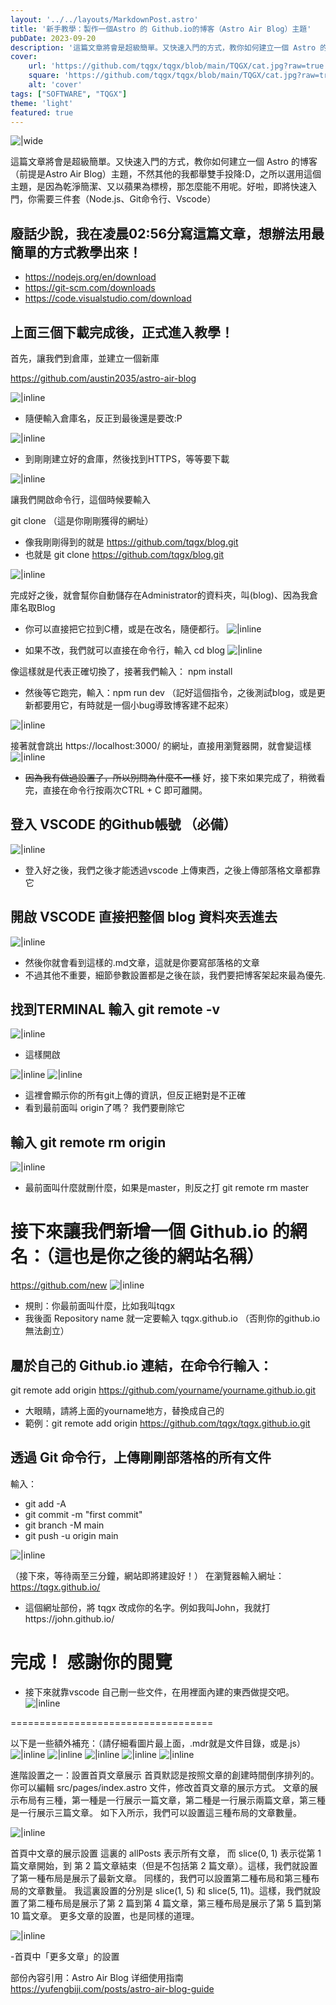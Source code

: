 ```yaml
---
layout: '../../layouts/MarkdownPost.astro'
title: '新手教學：製作一個Astro 的 Github.io的博客（Astro Air Blog）主題'
pubDate: 2023-09-20
description: '這篇文章將會是超級簡單。又快速入門的方式，教你如何建立一個 Astro 的博客（前提是Astro Air Blog）主題，不然其他的我都舉雙手投降:D，之所以選用這個主題，是因為乾淨簡潔、又以蘋果為標榜，那怎麼能不用呢。好啦，即將快速入門，你需要三件套（Node.js、Git命令行、Vscode）'
cover:
    url: 'https://github.com/tqgx/tqgx/blob/main/TQGX/cat.jpg?raw=true'
    square: 'https://github.com/tqgx/tqgx/blob/main/TQGX/cat.jpg?raw=true'
    alt: 'cover'
tags: ["SOFTWARE", "TQGX"] 
theme: 'light'
featured: true
---
```

![|wide](https://github.com/tqgx/tqgx/blob/main/TQGX/cat.jpg?raw=true)

這篇文章將會是超級簡單。又快速入門的方式，教你如何建立一個 Astro 的博客（前提是Astro Air Blog）主題，不然其他的我都舉雙手投降:D，之所以選用這個主題，是因為乾淨簡潔、又以蘋果為標榜，那怎麼能不用呢。好啦，即將快速入門，你需要三件套（Node.js、Git命令行、Vscode）

## 廢話少說，我在凌晨02:56分寫這篇文章，想辦法用最簡單的方式教學出來！

- https://nodejs.org/en/download
- https://git-scm.com/downloads
- https://code.visualstudio.com/download

## 上面三個下載完成後，正式進入教學！

首先，讓我們到倉庫，並建立一個新庫

https://github.com/austin2035/astro-air-blog

![|inline](https://github.com/tqgx/tqgx/blob/main/TQGX/make1.png?raw=true)

- 隨便輸入倉庫名，反正到最後還是要改:P

![|inline](https://github.com/tqgx/tqgx/blob/main/TQGX/make2.png?raw=true)

- 到剛剛建立好的倉庫，然後找到HTTPS，等等要下載

![|inline](https://github.com/tqgx/tqgx/blob/main/TQGX/make3.png?raw=true)

讓我們開啟命令行，這個時候要輸入 

git clone  （這是你剛剛獲得的網址）
- 像我剛剛得到的就是 https://github.com/tqgx/blog.git
- 也就是 git clone https://github.com/tqgx/blog.git

![|inline](https://github.com/tqgx/tqgx/blob/main/TQGX/make4.png?raw=true)

完成好之後，就會幫你自動儲存在Administrator的資料夾，叫(blog)、因為我倉庫名取Blog
- 你可以直接把它拉到C槽，或是在改名，隨便都行。
![|inline](https://github.com/tqgx/tqgx/blob/main/TQGX/make5.png?raw=true)


- 如果不改，我們就可以直接在命令行，輸入 cd blog
![|inline](https://github.com/tqgx/tqgx/blob/main/TQGX/make6.png?raw=true)

像這樣就是代表正確切換了，接著我們輸入： npm install 
-  然後等它跑完，輸入：npm run dev （記好這個指令，之後測試blog，或是更新都要用它，有時就是一個小bug導致博客建不起來）

![|inline](https://github.com/tqgx/tqgx/blob/main/TQGX/make7.png?raw=true)

接著就會跳出 https://localhost:3000/ 的網址，直接用瀏覽器開，就會變這樣
![|inline](https://github.com/tqgx/tqgx/blob/main/TQGX/make8.png?raw=true)

- ~~因為我有做過設置了，所以別問為什麼不一樣~~
好，接下來如果完成了，稍微看完，直接在命令行按兩次CTRL + C  即可離開。

## 登入 VSCODE 的Github帳號 （必備）
![|inline](https://github.com/tqgx/tqgx/blob/main/TQGX/make13.png?raw=true)
- 登入好之後，我們之後才能透過vscode 上傳東西，之後上傳部落格文章都靠它


## 開啟 VSCODE 直接把整個 blog 資料夾丟進去
![|inline](https://github.com/tqgx/tqgx/blob/main/TQGX/make9.png?raw=true)

- 然後你就會看到這樣的.md文章，這就是你要寫部落格的文章
- 不過其他不重要，細節參數設置都是之後在談，我們要把博客架起來最為優先.



## 找到TERMINAL 輸入 git remote -v
![|inline](https://github.com/tqgx/tqgx/blob/main/TQGX/make23.png?raw=true)

- 這樣開啟

![|inline](https://github.com/tqgx/tqgx/blob/main/TQGX/make10.png?raw=true)
![|inline](https://github.com/tqgx/tqgx/blob/main/TQGX/make11.png?raw=true)

- 這裡會顯示你的所有git上傳的資訊，但反正絕對是不正確
- 看到最前面叫 origin了嗎？ 我們要刪除它

## 輸入 git remote rm origin
![|inline](https://github.com/tqgx/tqgx/blob/main/TQGX/make24.png?raw=true)
- 最前面叫什麼就刪什麼，如果是master，則反之打 git remote rm master



# 接下來讓我們新增一個 Github.io 的網名：（這也是你之後的網站名稱）
https://github.com/new
![|inline](https://github.com/tqgx/tqgx/blob/main/TQGX/make12.png?raw=true)

- 規則：你最前面叫什麼，比如我叫tqgx
- 我後面 Repository name 就一定要輸入 tqgx.github.io （否則你的github.io無法創立）


## 屬於自己的 Github.io 連結，在命令行輸入：
git remote add origin https://github.com/yourname/yourname.github.io.git 
- 大眼睛，請將上面的yourname地方，替換成自己的
- 範例：git remote add origin https://github.com/tqgx/tqgx.github.io.git           


## 透過 Git 命令行，上傳剛剛部落格的所有文件
輸入：
- git add -A
- git commit -m "first commit"
- git branch -M main
- git push -u origin main

![|inline](https://github.com/tqgx/tqgx/blob/main/TQGX/make14.png?raw=true)



（接下來，等待兩至三分鐘，網站即將建設好！）
在瀏覽器輸入網址：https://tqgx.github.io/
- 這個網址部份，將 tqgx 改成你的名字。例如我叫John，我就打https://john.github.io/


# 完成！ 感謝你的閱覽

- 接下來就靠vscode 自己刪一些文件，在用裡面內建的東西做提交吧。
![|inline](https://github.com/tqgx/tqgx/blob/main/TQGX/make15.png?raw=true)






===================================

以下是一些額外補充：（請仔細看圖片最上面，.mdr就是文件目錄，或是.js）
![|inline](https://github.com/tqgx/tqgx/blob/main/TQGX/make16.png?raw=true)
![|inline](https://github.com/tqgx/tqgx/blob/main/TQGX/make17.png?raw=true)
![|inline](https://github.com/tqgx/tqgx/blob/main/TQGX/make18.png?raw=true)
![|inline](https://github.com/tqgx/tqgx/blob/main/TQGX/make19.png?raw=true)
![|inline](https://github.com/tqgx/tqgx/blob/main/TQGX/make20.png?raw=true)

進階設置之一：設置首頁文章展示
首頁默認是按照文章的創建時間倒序排列的。 你可以編輯 src/pages/index.astro 文件，修改首頁文章的展示方式。 文章的展示布局有三種，第一種是一行展示一篇文章，第二種是一行展示兩篇文章，第三種是一行展示三篇文章。 如下入所示，我們可以設置這三種布局的文章數量。

![|inline](https://github.com/tqgx/tqgx/blob/main/TQGX/make21.png?raw=true)

首頁中文章的展示設置 這裏的 allPosts 表示所有文章， 而 slice(0, 1) 表示從第 1 篇文章開始，到 第 2 篇文章結束（但是不包括第 2 篇文章）。這樣，我們就設置了第一種布局是展示了最新文章。 同樣的，我們可以設置第二種布局和第三種布局的文章數量。 我這裏設置的分別是 slice(1, 5) 和 slice(5, 11)。這樣，我們就設置了第二種布局是展示了第 2 篇到第 4 篇文章，第三種布局是展示了第 5 篇到第10 篇文章。 更多文章的設置，也是同樣的道理。

![|inline](https://github.com/tqgx/tqgx/blob/main/TQGX/make22.png?raw=true)

-首頁中「更多文章」的設置




部份內容引用：Astro Air Blog 详细使用指南
https://yufengbiji.com/posts/astro-air-blog-guide